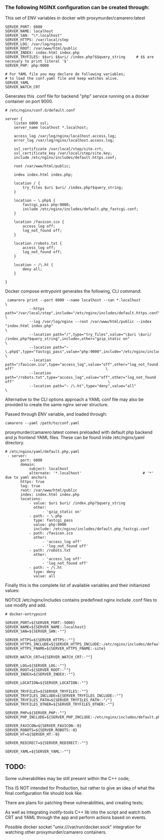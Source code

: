### The following NGINX configuration can be created through:

This set of ENV variables in docker with proxymurder/camarero:latest

```
SERVER_PORT: 6000
SERVER_NAME: localhost
SERVER_SAN: "\*.localhost"
SERVER_HTTPS: /var/local/step
SERVER_LOG: /var/log/nginx
SERVER_ROOT: /var/www/html/public
SERVER_INDEX: index.html index.php
SERVER_TRYFILES: $$uri $$uri/ /index.php?$$query_string     # $$ are necesary to print literal '$'
SERVER_PHP: php:9000

# For YAML file you may declare de following variables;
# to load the conf.yaml file and keep watches alive.
SERVER_YAML
SERVER_WATCH_CRT
```

Generates this .conf file for backend "php" service running on a docker container on port 9000.

```
# /etc/nginx/conf.d/default.conf

server {
    listen 6000 ssl;
    server_name localhost *.localhost;

    access_log /var/log/nginx/localhost.access.log;
    error_log /var/log/nginx/localhost.access.log;

    ssl_certificate /var/local/step/site.crt;
    ssl_certificate_key /var/local/step/site.key;
    include /etc/nginx/includes/default.https.conf;

    root /var/www/html/public;

    index index.html index.php;

    location / {
        try_files $uri $uri/ /index.php?$query_string;
    }

    location ~ \.php$ {
        fastcgi_pass php:9000;
        include /etc/nginx/includes/default.php_fastcgi.conf;
    }

    location /favicon.ico {
        access_log off;
        log_not_found off;
    }

    location /robots.txt {
        access_log off;
        log_not_found off;
    }

    location ~ /\.ht {
        deny all;
    }

}
```

Docker compose entrypoint generates the following, CLI command:

```
 camarero print --port 6000 --name localhost --san *.localhost                                                                             \
           --https path="/var/local/step",include="/etc/nginx/includes/default.https.conf",filename="site"                                 \
           --log /var/log/nginx --root /var/www/html/public --index "index.html index.php"                                                 \
           --location path="/",type="try_files",value="\$uri \$uri/ /index.php?$query_string",include=,other="gzip_static on"              \
           --location path="~ \.php$",type="fastcgi_pass",value="php:9000",include="/etc/nginx/includes/default.php_fastcgi.conf"          \
           --location path="/favicon.ico",type="access_log",value="off",other="log_not_found off"                                          \
           --location path="/robots.txt",type="access_log",value="off",other="log_not_found off"                                           \
           --location path="~ /\.ht",type="deny",value="all"                                                                               \
```

Alternative to the CLI options approach a YAML conf file may also be provided to create the same nginx server structure.

Passed through ENV variable, and loaded through:

```
camarero --yaml /path/to/conf.yaml
```

proxymurder/camarero:latest comes preloaded with default php backend and js frontend YAML files.
These can be found inide /etc/nginx/yaml directory.

```
# /etc/nginx/yaml/default.php.yaml
 - server:
       port: 6000
       domain:
           subject: localhost
           alternate: '*.localhost'                            # '*' due to yaml anchors
       https: true
       log: true
       root: /var/www/html/public
       index: index.html index.php
       locations:
           - value: $uri $uri/ /index.php?$query_string
             other:
                 - 'gzip_static on'
           - path: ~ \.php
             type: fastcgi_pass
             value: php:9000
             include: /etc/nginx/includes/default.php_fastcgi.conf
           - path: /favicon.ico
             other:
                 - 'access_log off'
                 - 'log_not_found off'
           - path: /robots.txt
             other:
                 - 'access_log off'
                 - 'log_not_found off'
           - path: ~ /\.ht
             type: deny
             value: all
```

Finally this is the complete list of available variables and their initianized values:

NOTICE /etc/nginx/includes contains predefined nginx include .conf files to use modify and add.

```
# docker-entrypoint

SERVER_PORT=${SERVER_PORT:-5000}
SERVER_NAME=${SERVER_NAME:-localhost}
SERVER_SAN=${SERVER_SAN:-""}

SERVER_HTTPS=${SERVER_HTTPS:-""}
SERVER_HTTPS_INCLUDE=${SERVER_HTTPS_INCLUDE:-/etc/nginx/includes/default.https.conf}
SERVER_HTTPS_FNAME=${SERVER_HTTPS_FNAME:-site}

SERVER_WATCH_CRT=${SERVER_WATCH_CRT:-""}

SERVER_LOG=${SERVER_LOG:-""}
SERVER_ROOT=${SERVER_ROOT:-""}
SERVER_INDEX=${SERVER_INDEX:-""}

SERVER_LOCATION=${SERVER_LOCATION:-""}

SERVER_TRYFILES=${SERVER_TRYFILES:-""}
SERVER_TRYFILES_INCLUDE=${SERVER_TRYFILES_INCLUDE:-""}
SERVER_TRYFILES_PATH=${SERVER_TRYFILES_PATH:-"/"}
SERVER_TRYFILES_OTHER=${SERVER_TRYFILES_OTHER:-""}

SERVER_PHP=${SERVER_PHP:-""}
SERVER_PHP_INCLUDE=${SERVER_PHP_INCLUDE:-/etc/nginx/includes/default.php_fastcgi.conf}

SERVER_FAVICON=${SERVER_FAVICON:-0}
SERVER_ROBOTS=${SERVER_ROBOTS:-0}
SERVER_HT=${SERVER_HT:-0}

SERVER_REDIRECT=${SERVER_REDIRECT:-""}

SERVER_YAML=${SERVER_YAML:-""}
```

## TODO:

Some vulnerabilities may be still present within the C++ code;

This IS NOT intended for Production, but rather to give an idea of what the final configuration file should look like.

There are plans for patching these vulnerabilities, and creating tests;

As well as Integrating inotify-tools C++ lib into the script and watch both CRT and YAML through the app and perform actions based on events.

Possible docker socket "unix:///var/run/docker.sock" integration for watching other proxymurder/camarero containers.

